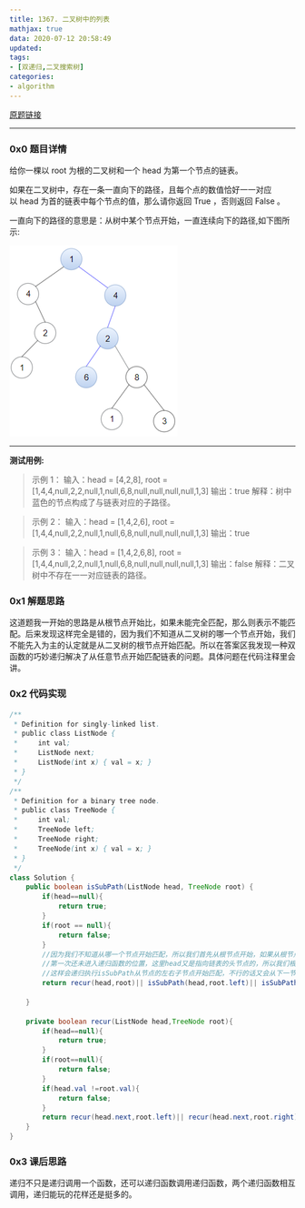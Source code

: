 ```yaml
---
title: 1367. 二叉树中的列表
mathjax: true
data: 2020-07-12 20:58:49
updated:
tags:
- [双递归,二叉搜索树]
categories:
- algorithm
---
```


[原题链接](https://leetcode-cn.com/problems/linked-list-in-binary-tree/)

---

### 0x0 题目详情
给你一棵以 root 为根的二叉树和一个 head 为第一个节点的链表。

如果在二叉树中，存在一条一直向下的路径，且每个点的数值恰好一一对应以 head 为首的链表中每个节点的值，那么请你返回 True ，否则返回 False 。

一直向下的路径的意思是：从树中某个节点开始，一直连续向下的路径,如下图所示:

![1367](images/1367.png)

---

**测试用例:**

>示例 1：
输入：head = [4,2,8], root = [1,4,4,null,2,2,null,1,null,6,8,null,null,null,null,1,3]
输出：true
解释：树中蓝色的节点构成了与链表对应的子路径。

>示例 2：
输入：head = [1,4,2,6], root = [1,4,4,null,2,2,null,1,null,6,8,null,null,null,null,1,3]
输出：true

>示例 3：
输入：head = [1,4,2,6,8], root = [1,4,4,null,2,2,null,1,null,6,8,null,null,null,null,1,3]
输出：false
解释：二叉树中不存在一一对应链表的路径。


### 0x1 解题思路

这道题我一开始的思路是从根节点开始比，如果未能完全匹配，那么则表示不能匹配。后来发现这样完全是错的，因为我们不知道从二叉树的哪一个节点开始，我们不能先入为主的认定就是从二叉树的根节点开始匹配。所以在答案区我发现一种双函数的巧妙递归解决了从任意节点开始匹配链表的问题。具体问题在代码注释里会讲。


### 0x2 代码实现

``` java
/**
 * Definition for singly-linked list.
 * public class ListNode {
 *     int val;
 *     ListNode next;
 *     ListNode(int x) { val = x; }
 * }
 */
/**
 * Definition for a binary tree node.
 * public class TreeNode {
 *     int val;
 *     TreeNode left;
 *     TreeNode right;
 *     TreeNode(int x) { val = x; }
 * }
 */
class Solution {
    public boolean isSubPath(ListNode head, TreeNode root) {
        if(head==null){
            return true;
        }
        if(root == null){
            return false;
        }
        //因为我们不知道从哪一个节点开始匹配，所以我们首先从根节点开始，如果从根节点开始匹配不成功，那么我们会回溯到
        //第一次还未进入递归函数的位置，这里head又是指向链表的头节点的，所以我们根本不用操作匹配到一半失败怎么办
        //这样会递归执行isSubPath从节点的左右子节点开始匹配，不行的话又会从下一节点的左右字节点开始匹配
        return recur(head,root)|| isSubPath(head,root.left)|| isSubPath(head,root.right);

    }

    private boolean recur(ListNode head,TreeNode root){
        if(head==null){
            return true;
        }
        if(root==null){
            return false;
        }
        if(head.val !=root.val){
            return false;
        }
        return recur(head.next,root.left)|| recur(head.next,root.right);
    }
}
```
### 0x3 课后思路

递归不只是递归调用一个函数，还可以递归函数调用递归函数，两个递归函数相互调用，递归能玩的花样还是挺多的。